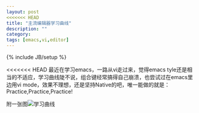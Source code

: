 ```yaml
---
layout: post
<<<<<<< HEAD
title: "主流编辑器学习曲线"
description: ""
category: 
tags: [emacs,vi,editor]
---
```

{% include JB/setup %}

<<<<<<< HEAD
最近在学习emacs，一路从vi走过来，觉得emacs tyle还是相当的不适应，学习曲线陡不说，组合键经常搞得自己崩溃，也尝试过在emacs里边用vi mode，效果不理想，还是坚持Native的吧，唯一能做的就是：Practice,Practice,Practice!

附一张图![学习曲线](http://coolshell.cn//wp-content/uploads/2010/10/horrorstories.txt.jpg)
